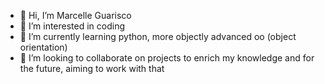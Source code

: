 - 👋 Hi, I’m Marcelle Guarisco
- 👀 I’m interested in coding
- 🌱 I’m currently learning python, more objectly advanced oo (object orientation)
- 💞️ I’m looking to collaborate on projects to enrich my knowledge and for the future, aiming to work with that
